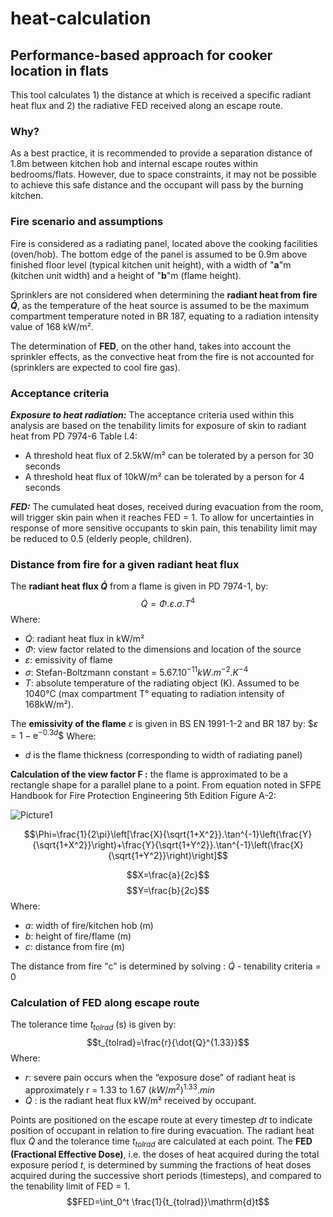 # heat-calculation
## Performance-based approach for cooker location in flats

This tool calculates 1) the distance at which is received a specific radiant heat flux and 2) the radiative FED received along an escape route.

### Why?
As a best practice, it is recommended to provide a separation distance of 1.8m between kitchen hob and internal escape routes within bedrooms/flats.
However, due to space constraints, it may not be possible to achieve this safe distance and the occupant will pass by the burning kitchen.

### Fire scenario and assumptions

Fire is considered as a radiating panel, located above the cooking facilities (oven/hob). The bottom edge of the panel is assumed to be 0.9m above finished floor level (typical kitchen unit height), with a width of "**a**"m (kitchen unit width) and a height of "**b**"m (flame height).

Sprinklers are not considered when determining the **radiant heat from fire $\dot{Q}$**, as the temperature of the heat source is assumed to be the maximum compartment temperature noted in BR 187, equating to a radiation intensity value of 168 kW/m².

The determination of **FED**, on the other hand, takes into account the sprinkler effects, as the convective heat from the fire is not accounted for (sprinklers are expected to cool fire gas).

### Acceptance criteria

***Exposure to heat radiation:*** The acceptance criteria used within this analysis are based on the tenability limits for exposure of skin to radiant heat from PD 7974-6 Table I.4:
- A threshold heat flux of 2.5kW/m² can be tolerated by a person for 30 seconds 
- A threshold heat flux of 10kW/m² can be tolerated by a person for 4 seconds 

***FED:*** The cumulated heat doses, received during evacuation from the room, will trigger skin pain when it reaches FED = 1. To allow for uncertainties in response of more sensitive occupants to skin pain, this tenability limit may be reduced to 0.5 (elderly people, children).

### Distance from fire for a given radiant heat flux

The **radiant heat flux $\dot{Q}$** from a flame is given in PD 7974-1, by:
$$\dot{Q}=\Phi.\varepsilon.\sigma.T^4$$
Where:
- $\dot{Q}$: radiant heat flux in kW/m²
- $\Phi$: view factor related to the dimensions and location of the source
- $\varepsilon$: emissivity of flame
- $\sigma$: Stefan-Boltzmann constant = $5.67.10^{-11} kW.m^{-2}.K^{-4}$
- $T$: absolute temperature of the radiating object (K). Assumed to be 1040°C (max compartment T° equating to radiation intensity of 168kW/m²).

The **emissivity of the flame** $\varepsilon$ is given in BS EN 1991-1-2 and BR 187 by:
$$\varepsilon=1-\mathrm{e}^{-0.3d}\$$
Where:
-  $d$ is the flame thickness (corresponding to width of radiating panel)

**Calculation of the view factor F :**
the flame is approximated to be a rectangle shape for a parallel plane to a point. From equation noted in SFPE Handbook for Fire Protection Engineering 5th Edition Figure A-2:

![Picture1](https://user-images.githubusercontent.com/24531246/217807536-536a3a4a-31a3-4ba2-a102-d07e6b319c4a.jpg)

$$\Phi=\frac{1}{2\pi}\left[\frac{X}{\sqrt{1+X^2}}.\tan^{-1}\left(\frac{Y}{\sqrt{1+X^2}}\right)+\frac{Y}{\sqrt{1+Y^2}}.\tan^{-1}\left(\frac{X}{\sqrt{1+Y^2}}\right)\right]$$


$$X=\frac{a}{2c}$$
$$Y=\frac{b}{2c}$$
Where:
- $a$: width of fire/kitchen hob (m)
- $b$: height of fire/flame (m)
- $c$: distance from fire (m)

The distance from fire "c" is determined by solving : $\dot{Q}$ - tenability criteria = 0

### Calculation of FED along escape route
The tolerance time $t_{tolrad}$ (s) is given by: 
$$t_{tolrad}=\frac{r}{\dot{Q}^{1.33}}$$
Where:
- $r$: severe pain occurs when the “exposure dose” of radiant heat is approximately r = 1.33 to 1.67 $(kW/m^2)^{1.33}.min$
- $\dot{Q}$ : is the radiant heat flux kW/m² received by occupant.

Points are positioned on the escape route at every timestep $dt$ to indicate position of occupant in relation to fire during evacuation. 
The radiant heat flux $\dot{Q}$ and the tolerance time $t_{tolrad}$ are calculated at each point.
The **FED (Fractional Effective Dose)**, i.e. the doses of heat acquired during the total exposure period $t$, is determined by summing the fractions of heat doses acquired during the successive short periods (timesteps), and compared to the tenability limit of FED = 1. 
$$FED=\int_0^t \frac{1}{t_{tolrad}}\mathrm{d}t$$

